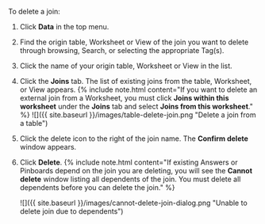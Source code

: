 To delete a join:
1. Click **Data** in the top menu.
2. Find the origin table, Worksheet or View of the join you want to delete through browsing, Search, or selecting the appropriate Tag(s).
3. Click the name of your origin table, Worksheet or View in the list.
4. Click the **Joins** tab. The list of existing joins from the table, Worksheet, or View appears.
	{% include note.html content="If you want to delete an external join from a Worksheet, you must click **Joins within this worksheet** under the **Joins** tab and select **Joins from this worksheet**." %}
![]({{ site.baseurl }}/images/table-delete-join.png "Delete a join from a table")
5. Click the delete icon to the right of the join name. The **Confirm delete** window appears.
6. Click **Delete**.
	{% include note.html content="If existing Answers or Pinboards depend on the join you are deleting, you will see the **Cannot delete** window listing all dependents of the join. You must delete all dependents before you can delete the join." %}

	![]({{ site.baseurl }}/images/cannot-delete-join-dialog.png "Unable to delete join due to dependents")
